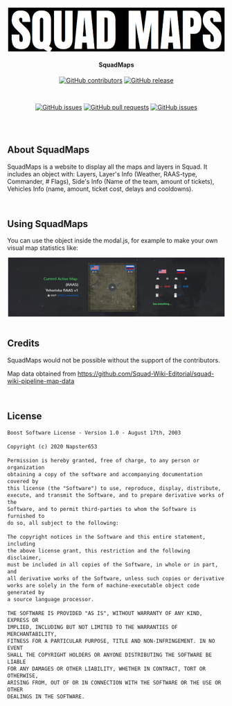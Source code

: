 <div align="center">

<a href="https://squadmaps.com/" target="_blank"><img src="img/other/logo.png" alt="Logo" width="500"/></a>

#### SquadMaps

[![GitHub contributors](https://img.shields.io/github/contributors/Napster653/SquadMaps.svg?style=flat-square)](https://github.com/Napster653/SquadMaps/graphs/contributors)
[![GitHub release](https://img.shields.io/github/license/Napster653/SquadMaps.svg?style=flat-square)](https://github.com/Napster653/SquadMaps/blob/master/LICENSE)

<br>

[![GitHub issues](https://img.shields.io/github/issues/Napster653/SquadMaps.svg?style=flat-square)](https://github.com/Napster653/SquadMaps/issues)
[![GitHub pull requests](https://img.shields.io/github/issues-pr-raw/Napster653/SquadMaps.svg?style=flat-square)](https://github.com/Napster653/SquadMaps/pulls)
[![GitHub issues](https://img.shields.io/github/stars/Napster653/SquadMaps.svg?style=flat-square)](https://github.com/Napster653/SquadMaps/stargazers)

<br><br>
</div>




## About SquadMaps
SquadMaps is a website to display all the maps and layers in Squad. It includes an object with: Layers, Layer's Info (Weather, RAAS-type, Commander, # Flags), Side's Info (Name of the team, amount of tickets), Vehicles Info (name, amount, ticket cost, delays and cooldowns).

<br>

## Using SquadMaps
You can use the object inside the modal.js, for example to make your own visual map statistics like: 
<div align="center">
<a href="https://www.anatoliacommunity.com/index.php?dilSecimi=EN" target="_blank"><img src="img/other/example_1.jpg" alt="Logo" width="500"/></a>
</div>
<br>

## Credits
SquadMaps would not be possible without the support of the contributors.

Map data obtained from https://github.com/Squad-Wiki-Editorial/squad-wiki-pipeline-map-data

<br>

## License
```
Boost Software License - Version 1.0 - August 17th, 2003

Copyright (c) 2020 Napster653

Permission is hereby granted, free of charge, to any person or organization
obtaining a copy of the software and accompanying documentation covered by
this license (the "Software") to use, reproduce, display, distribute,
execute, and transmit the Software, and to prepare derivative works of the
Software, and to permit third-parties to whom the Software is furnished to
do so, all subject to the following:

The copyright notices in the Software and this entire statement, including
the above license grant, this restriction and the following disclaimer,
must be included in all copies of the Software, in whole or in part, and
all derivative works of the Software, unless such copies or derivative
works are solely in the form of machine-executable object code generated by
a source language processor.

THE SOFTWARE IS PROVIDED "AS IS", WITHOUT WARRANTY OF ANY KIND, EXPRESS OR
IMPLIED, INCLUDING BUT NOT LIMITED TO THE WARRANTIES OF MERCHANTABILITY,
FITNESS FOR A PARTICULAR PURPOSE, TITLE AND NON-INFRINGEMENT. IN NO EVENT
SHALL THE COPYRIGHT HOLDERS OR ANYONE DISTRIBUTING THE SOFTWARE BE LIABLE
FOR ANY DAMAGES OR OTHER LIABILITY, WHETHER IN CONTRACT, TORT OR OTHERWISE,
ARISING FROM, OUT OF OR IN CONNECTION WITH THE SOFTWARE OR THE USE OR OTHER
DEALINGS IN THE SOFTWARE.
```
